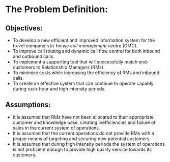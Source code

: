 # The Problem Definition:

## Objectives:

- To develop a new efficient and improved information system for the travel company's in-house *call management centre* (CMC).
- To improve call routing and dynamic call flow control for both inbound and outbound calls.
- To implement a supporting tool that will successfully match end-customers to Relationship Managers (RMs).
- To minimise costs while increasing the efficiency of RMs and inbound calls. 
- To create an effective system that can continue to operate capably during rush-hour and high intensity periods. 

## Assumptions:

-	It is assumed that RMs have not been allocated to their appropriate customer and knowledge base, creating inefficiencies and failure of sales in the current system of operations. 
-	It is assumed that the current operations do not provide RMs with a proper means of targeting and securing new potential customers. 
-	It is assumed that during high intensity periods the system of operations is not proficient enough to provide high quality service towards its customers. 
